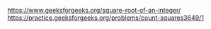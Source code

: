https://www.geeksforgeeks.org/square-root-of-an-integer/
https://practice.geeksforgeeks.org/problems/count-squares3649/1
